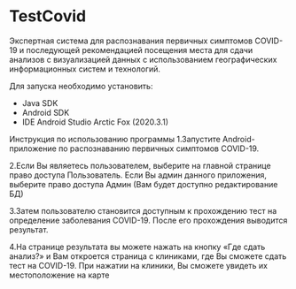 # TestCovid
Экспертная система для распознавания первичных симптомов COVID-19 
и последующей рекомендацией посещения места для сдачи анализов 
с визуализацией данных с использованием географических информационных систем и технологий.

Для запуска необходимо установить:
- Java SDK
- Android SDK
- IDE Android Studio Arctic Fox (2020.3.1)

Инструкция по использованию программы
 1.Запустите Android- приложение по распознаванию первичных симптомов COVID-19.
 
 2.Если Вы являетесь пользователем, выберите на главной странице право доступа Пользователь. Если Вы админ данного приложения, выберите право доступа Админ (Вам будет доступно редактирование БД)
 
 3.Затем пользователю становится доступным к прохождению тест на определение заболевания COVID-19. После его прохождения выводится результат.
 
 4.На странице результата вы можете нажать на кнопку «Где сдать анализ?» и Вам откроется страница с клиниками, где Вы сможете сдать тест на COVID-19. При нажатии на клиники, Вы сможете увидеть их местоположение на карте
